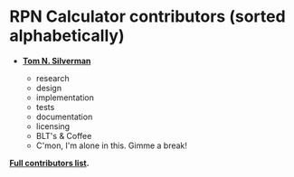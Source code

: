 RPN Calculator contributors (sorted alphabetically)
============================================

* **[Tom N. Silverman](https://github.com/tnslver)**

  * research
  * design
  * implementation
  * tests
  * documentation
  * licensing
  * BLT's & Coffee
  * C'mon, I'm alone in this. Gimme a break!

**[Full contributors list](https://github.com/tnsilver/contributors).**

